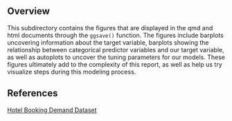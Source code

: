 ## Overview

This subdirectory contains the figures that are displayed in the qmd and html documents through the `ggsave()` function. The figures include barplots uncovering information about the target variable, barplots showing the relationship between categorical predictor variables and our target variable, as well as autoplots to uncover the tuning parameters for our models. These figures ultimately add to the complexity of this report, as well as help us try visualize steps during this modeling process.

## References

[Hotel Booking Demand Dataset](https://www.kaggle.com/datasets/jessemostipak/hotel-booking-demand/data)